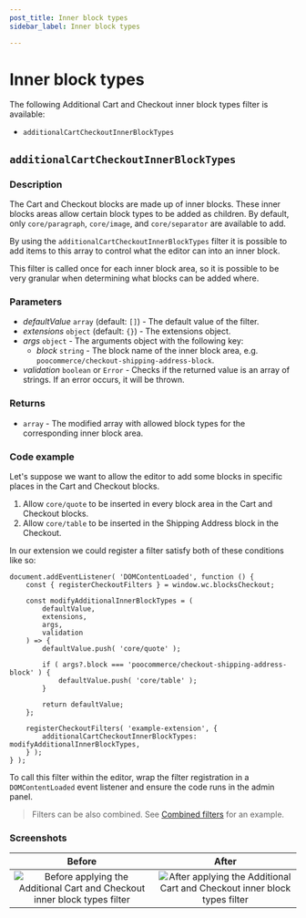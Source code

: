 ```yaml
---
post_title: Inner block types
sidebar_label: Inner block types

---
```


# Inner block types

The following Additional Cart and Checkout inner block types filter is available:

-   `additionalCartCheckoutInnerBlockTypes`

## `additionalCartCheckoutInnerBlockTypes`

### Description

The Cart and Checkout blocks are made up of inner blocks. These inner blocks areas allow certain block types to be added as children. By default, only `core/paragraph`, `core/image`, and `core/separator` are available to add.

By using the `additionalCartCheckoutInnerBlockTypes` filter it is possible to add items to this array to control what the editor can into an inner block.

This filter is called once for each inner block area, so it is possible to be very granular when determining what blocks can be added where.

### Parameters

-   _defaultValue_ `array` (default: `[]`) - The default value of the filter.
-   _extensions_ `object` (default: `{}`) - The extensions object.
-   _args_ `object` - The arguments object with the following key:
    -   _block_ `string` - The block name of the inner block area, e.g. `poocommerce/checkout-shipping-address-block`.
-   _validation_ `boolean` or `Error` - Checks if the returned value is an array of strings. If an error occurs, it will be thrown.

### Returns

-   `array` - The modified array with allowed block types for the corresponding inner block area.

### Code example

Let's suppose we want to allow the editor to add some blocks in specific places in the Cart and Checkout blocks.

1. Allow `core/quote` to be inserted in every block area in the Cart and Checkout blocks.
2. Allow `core/table` to be inserted in the Shipping Address block in the Checkout.

In our extension we could register a filter satisfy both of these conditions like so:

```tsx
document.addEventListener( 'DOMContentLoaded', function () {
	const { registerCheckoutFilters } = window.wc.blocksCheckout;

	const modifyAdditionalInnerBlockTypes = (
		defaultValue,
		extensions,
		args,
		validation
	) => {
		defaultValue.push( 'core/quote' );

		if ( args?.block === 'poocommerce/checkout-shipping-address-block' ) {
			defaultValue.push( 'core/table' );
		}

		return defaultValue;
	};

	registerCheckoutFilters( 'example-extension', {
		additionalCartCheckoutInnerBlockTypes: modifyAdditionalInnerBlockTypes,
	} );
} );
```

To call this filter within the editor, wrap the filter registration in a `DOMContentLoaded` event listener and ensure the code runs in the admin panel.

> Filters can be also combined. See [Combined filters](/docs/block-development/extensible-blocks/cart-and-checkout-blocks/filters-in-cart-and-checkout/) for an example.

### Screenshots

| Before                                                                 | After                                                                 |
|:---------------------------------------------------------------------:|:---------------------------------------------------------------------:|
|![Before applying the Additional Cart and Checkout inner block types filter](https://github.com/poocommerce/poocommerce-blocks/assets/3323310/0d4560c8-c2b1-4ed8-8aee-469b248ccb08) |![After applying the Additional Cart and Checkout inner block types filter](https://github.com/poocommerce/poocommerce-blocks/assets/3323310/d38cd568-6c8c-4158-9269-d8dffdf66988) |
